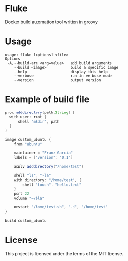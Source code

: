 # Fluke
Docker build automation tool written in groovy

# Usage
```
usage: fluke [options] <file>
Options
 -A,--build-arg <arg=value>   add build arguments
    --build <image>           build a specific image
    --help                    display this help
    --verbose                 run in verbose mode
    --version                 output version
```

# Example of build file
```groovy
proc adddirectory(path:String) {
  with user: root {
      shell "mkdir", path
  }
}
	
image custom_ubuntu {
	from "ubuntu"

	maintainer = "Franz Garcia"
	labels = ["version": "0.1"]
	
	apply adddirectory("/home/test")
	
	shell "ls", "-la"
	with directory: "/home/test", {
		shell "touch", "hello.text"
	}
	port 22
	volume "~/bla"
	
	onstart "/home/test.sh", "-d", "/home/test"
}

build custom_ubuntu
```

# License

This project is licensed under the terms of the MIT license.
